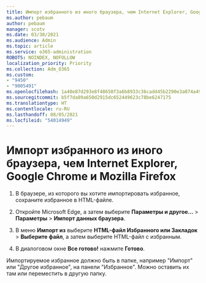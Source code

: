```yaml
---
title: Импорт избранного из иного браузера, чем Internet Explorer, Google Chrome и Mozilla Firefox
ms.author: pebaum
author: pebaum
manager: scotv
ms.date: 03/30/2021
ms.audience: Admin
ms.topic: article
ms.service: o365-administration
ROBOTS: NOINDEX, NOFOLLOW
localization_priority: Priority
ms.collection: Adm_O365
ms.custom:
- "9450"
- "9005491"
ms.openlocfilehash: 1a40e87d293e8f48650f3a6b8933c36cadd45b2290e3a074a499c964a274d59b
ms.sourcegitcommit: b5f7da89a650d2915dc652449623c78be6247175
ms.translationtype: HT
ms.contentlocale: ru-RU
ms.lasthandoff: 08/05/2021
ms.locfileid: "54014949"
---
```

# <a name="import-favorites-from-a-browser-other-than-internet-explorer-google-chrome-or-mozilla-firefox"></a>Импорт избранного из иного браузера, чем Internet Explorer, Google Chrome и Mozilla Firefox

1. В браузере, из которого вы хотите импортировать избранное, сохраните избранное в HTML-файле.

1. Откройте Microsoft Edge, а затем выберите **Параметры и другое...** > **Параметры** > **Импорт данных браузера**.

1. В меню **Импорт из** выберите **HTML-файл Избранного или Закладок** > **Выберите файл**, а затем выберите HTML-файл с избранным.

1. В диалоговом окне **Все готово!** нажмите **Готово**.

Импортируемое избранное должно быть в папке, например "Импорт" или "Другое избранное", на панели "Избранное". Можно оставить их там или переместить в другую папку.